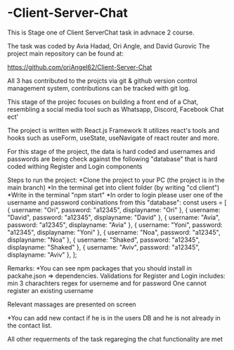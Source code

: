 # -Client-Server-Chat

This is Stage one of Client ServerChat task in advnace 2 course.

The task was coded by Avia Hadad, Ori Angle, and David Gurovic
The project main repository can be found at:

https://github.com/oriAngel62/Client-Server-Chat

All 3 has contributed to the projcts via git & github version control management system,
contributions can be tracked with git log.

This stage of the projec focuses on building a front end of a Chat,
resembling a social media tool such as Whatsapp, Discord, Facebook Chat ect'

The project is written with React.js Framework
It utilizes react's tools and hooks such as useForm, useState, useNavigate of react router and more.

For this stage of the project, the data is hard coded and usernames and passwords are being check against the following "database"
that is hard coded withing Register and Login components

Steps to run the project:
*Clone the project to your PC (the project is in the main branch)
*In the terminal get into client folder (by writing "cd client")
*Write in the terminal "npm start"
*In order to login please user one of the username and password conbinations from this "database":
const users = [
{ username: "Ori", password: "a12345", displayname: "Ori" },
{ username: "David", password: "a12345", displayname: "David" },
{ username: "Avia", password: "a12345", displayname: "Avia" },
{ username: "Yoni", password: "a12345", displayname: "Yoni" },
{ username: "Noa", password: "a12345", displayname: "Noa" },
{ username: "Shaked", password: "a12345", displayname: "Shaked" },
{ username: "Aviv", password: "a12345", displayname: "Aviv" },
];

Remarks:
\*You can see npm packages that you should install in packahe.json => dependencies.
Validations for Register and Login includes:
min 3 charachters
regex for userneme and for password
One cannot register an existing username

Relevant massages are presented on screen

\*You can add new contact if he is in the users DB and he is not already in the contact list.

All other requerments of the task regareging the chat functionality are met
